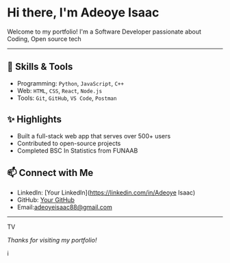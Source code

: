 # Hi there, I'm Adeoye Isaac

Welcome to my portfolio! I'm a Software Developer passionate about Coding, Open source tech

---

## 🔧 Skills & Tools
- Programming: `Python`, `JavaScript`, `C++`
- Web: `HTML`, `CSS`, `React`, `Node.js`
- Tools: `Git`, `GitHub`, `VS Code`, `Postman`



## ✨ Highlights
- Built a full-stack web app that serves over 500+ users
- Contributed to open-source projects
- Completed BSC In Statistics from FUNAAB
## 📫 Connect with Me
- LinkedIn: [Your LinkedIn](https://linkedin.com/in/Adeoye Isaac)
- GitHub: [Your GitHub](https://github.com/Adeoye932)
- Email:adeoyeisaac88@gmail.com

---
TV

_Thanks for visiting my portfolio!_

i
